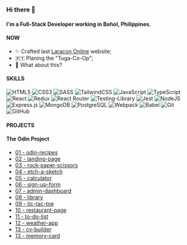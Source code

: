 <!--
**johnjoshuaramirez/johnjoshuaramirez** is a ✨ _special_ ✨ repository because its `README.md` (this file) appears on your GitHub profile.
-->
### Hi there 👋

#### I'm a Full-Stack Developer working in Bohol, Philippines.

#### NOW

- ✨ Crafted last [Laracon Online](https://laracon.net) website;
- 🇵🇹 Planing the "Tuga-Co-Op";
- 🍑 What about this?

#### SKILLS
![HTML5](https://img.shields.io/badge/html5-%23E34F26.svg?style=for-the-badge&logo=html5&logoColor=white) ![CSS3](https://img.shields.io/badge/css3-%231572B6.svg?style=for-the-badge&logo=css3&logoColor=white) ![SASS](https://img.shields.io/badge/SASS-hotpink.svg?style=for-the-badge&logo=SASS&logoColor=white) ![TailwindCSS](https://img.shields.io/badge/tailwindcss-%2338B2AC.svg?style=for-the-badge&logo=tailwind-css&logoColor=white) ![JavaScript](https://img.shields.io/badge/javascript-%23323330.svg?style=for-the-badge&logo=javascript&logoColor=%23F7DF1E) ![TypeScript](https://img.shields.io/badge/typescript-%23007ACC.svg?style=for-the-badge&logo=typescript&logoColor=white) ![React](https://img.shields.io/badge/react.js-%2320232a.svg?style=for-the-badge&logo=react&logoColor=%2361DAFB) ![Redux](https://img.shields.io/badge/redux-%23593d88.svg?style=for-the-badge&logo=redux&logoColor=white) ![React Router](https://img.shields.io/badge/React_Router-CA4245?style=for-the-badge&logo=react-router&logoColor=white) ![Testing-Library](https://img.shields.io/badge/-Testing_Library-%23E33332?style=for-the-badge&logo=testing-library&logoColor=white) ![Jest](https://img.shields.io/badge/-jest-%23C21325?style=for-the-badge&logo=jest&logoColor=white) ![NodeJS](https://img.shields.io/badge/node.js-6DA55F?style=for-the-badge&logo=node.js&logoColor=white) ![Express.js](https://img.shields.io/badge/express.js-%23404d59.svg?style=for-the-badge&logo=express&logoColor=%2361DAFB) ![MongoDB](https://img.shields.io/badge/MongoDB-%234ea94b.svg?style=for-the-badge&logo=mongodb&logoColor=white) ![PostgreSQL](https://img.shields.io/badge/postgresql-%23316192.svg?style=for-the-badge&logo=postgresql&logoColor=white) ![Webpack](https://img.shields.io/badge/webpack-%238DD6F9.svg?style=for-the-badge&logo=webpack&logoColor=black) ![Babel](https://img.shields.io/badge/Babel-F9DC3e?style=for-the-badge&logo=babel&logoColor=black) ![Git](https://img.shields.io/badge/git-%23F05033.svg?style=for-the-badge&logo=git&logoColor=white) ![GitHub](https://img.shields.io/badge/github-%23121011.svg?style=for-the-badge&logo=github&logoColor=white)
#### PROJECTS

#### The Odin Project
- <a href="https://johnjoshuaramirez.github.io/odin-recipes/">01 - odin-recipes</a>
- <a href="https://johnjoshuaramirez.github.io/landing-page/">02 - landing-page</a>
- <a href="https://johnjoshuaramirez.github.io/rock-paper-scissors/">03 - rock-paper-scissors</a>
- <a href="https://johnjoshuaramirez.github.io/etch-a-sketch/">04 - etch-a-sketch</a>
- <a href="https://johnjoshuaramirez.github.io/calculator/">05 - calculator</a>
- <a href="https://johnjoshuaramirez.github.io/sign-up-form/">06 - sign-up-form</a>
- <a href="https://johnjoshuaramirez.github.io/admin-dashboard/">07 - admin-dashboard</a>
- <a href="https://johnjoshuaramirez.github.io/library/">08 - library</a>
- <a href="https://johnjoshuaramirez.github.io/tic-tac-toe/">09 - tic-tac-toe</a>
- <a href="https://johnjoshuaramirez.github.io/restaurant-page/">10 - restaurant-page</a>
- <a href="https://johnjoshuaramirez.github.io/to-do-list/"> 11 - to-do-list</a>
- <a href="https://johnjoshuaramirez.github.io/weather-app/"> 12 - weather-app</a>
- <a href="https://johnjoshuaramirez.github.io/cv-project/"> 13 - cv-builder</a>
- <a href="https://johnjoshuaramirez.github.io/memory-card/"> 13 - memory-card</a>
